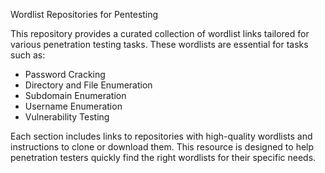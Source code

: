 Wordlist Repositories for Pentesting

This repository provides a curated collection of wordlist links tailored for various penetration testing tasks. These wordlists are essential for tasks such as:

- Password Cracking
- Directory and File Enumeration
- Subdomain Enumeration
- Username Enumeration
- Vulnerability Testing

Each section includes links to repositories with high-quality wordlists and instructions to clone or download them. This resource is designed to help penetration testers quickly find the right wordlists for their specific needs.
